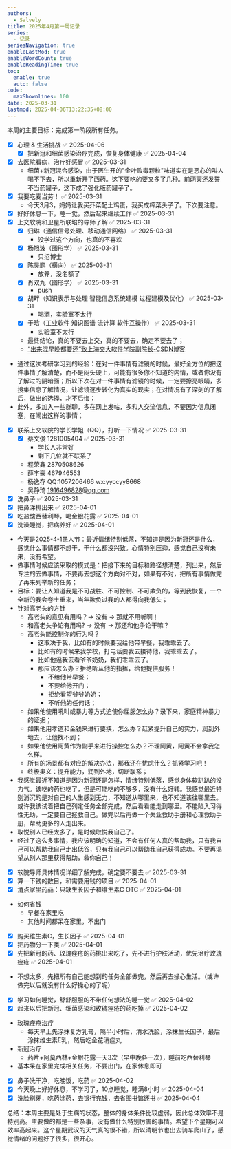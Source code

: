 ```yaml
---
authors:
  - Salvely
title: 2025年4月第一周记录
series:
  - 记录
seriesNavigation: true
enableLastMod: true
enableWordCount: true
enableReadingTime: true
toc:
  enable: true
  auto: false
code:
  maxShownlines: 100
date: 2025-03-31
lastmod: 2025-04-06T13:22:35+08:00
---
```


<!--more-->

本周的主要目标：完成第一阶段所有任务。

- [x] 心理 & 生活挑战 ✅ 2025-04-06
	- [x] 把新冠和细菌感染治疗完成，恢复身体健康 ✅ 2025-04-04
- [x] 去医院看病，治疗好感冒 ✅ 2025-03-31
	- 细菌+新冠混合感染，由于医生开的"金叶败毒颗粒"味道实在是恶心的叫人喝不下去，所以重新开了西药。这下要吃的要又多了几种。前两天还发誓不当药罐子，这下成了强化版药罐子了。
- [x] 我要吃麦当劳！ ✅ 2025-03-31
	- 今天3月3，妈妈让我买芥菜配土鸡蛋，我买成榨菜头子了。下次要注意。
- [x] 好好休息一下，睡一觉，然后起来继续工作 ✅ 2025-03-31
- [x] 上交软院和卫星所联培的导师了解 ✅ 2025-03-31
	- [x] 归琳（通信信号处理、移动通信网络） ✅ 2025-03-31
		- 没学过这个方向，也真的不喜欢
	- [x] 杨旭波（图形学） ✅ 2025-03-31
		- 只招博士
	- [x] 陈昊鹏（横向） ✅ 2025-03-31
		- 放养，没名额了
	- [x] 肖双九（图形学） ✅ 2025-03-31
		- push
	- [x] 胡畔（知识表示与处理 智能信息系统建模 过程建模及优化） ✅ 2025-03-31
		- 喝酒，实验室不太行
	- [x] 于晗（工业软件 知识图谱 流计算 软件互操作） ✅ 2025-03-31
		- 实验室不太行
	- 最终结论，真的不要去上交，真的不要去，确定不要去了；
	- [“出来混早晚都要还”致上海交大软件学院副院长-CSDN博客](https://blog.csdn.net/iteye_17702/article/details/81897854)
- 通过这次考研学习到的经验：在对一件事情有滤镜的时候，最好全方位的把这件事情了解清楚，而不是闷头硬上，可能有很多你不知道的内情，或者你没有了解过的阴暗面；所以下次在对一件事情有滤镜的时候，一定要擦亮眼睛，多搜集信息了解情况，让滤镜逐步转化为真实的现实；在对情况有了深刻的了解后，做出的选择，才不后悔；
- 此外，多加入一些群聊，多在网上发帖，多和人交流信息，不要因为信息闭塞，在闹出这样的事情；
- [x] 联系上交软院的学长学姐（QQ），打听一下情况 ✅ 2025-03-31
	- [x] 蔡文俊 1281005404 ✅ 2025-03-31
		- 学长人非常好
		- 剩下几位就不联系了
	- 程荣鑫 2870508626
	- 薛宇豪 467946553
	- 杨逸存 QQ:1057206466 wx:yyccyy8668
	- 吴静琦 [1916496828@qq.com](mailto:1916496828@qq.com)
- [x] 洗鼻子 ✅ 2025-03-31
- [x] 把鼻涕排出来 ✅ 2025-04-01
- [x] 吃盐酸西替利琴，喝金银花露 ✅ 2025-04-01
- [x] 洗澡睡觉，把病养好 ✅ 2025-04-01
- 今天是2025-4-1愚人节：最近情绪特别低落，不知道是因为新冠还是什么，感觉什么事情都不想干，干什么都没兴致。心情特别压抑，感觉自己没有未来，没有希望。
- 做事情时候应该采取的模式是：把接下来的目标和路径想清楚，列出来，然后专注的去做事情，不要再去想这个方向对不对，如果有不对，把所有事情做完了再来列举新的任务；
- 目标：要让人知道我是不可战胜、不可控制、不可欺负的，等到我恢复，一个全新的我会卷土重来，当年欺负过我的人都得向我低头；
- 针对高老头的方针
	- 高老头的意见有用吗？-> 没有 -> 那就不用听啊！
	- 和高老头争论有用吗? -> 没有 -> 那还和他争论干嘛？
	- 高老头能控制你的行为吗？
		- 这取决于我，比如有的时候要我给他带早餐，我乖乖去了。
		- 比如有的时候来我学校，打电话要我去接待他，我乖乖去了。
		- 比如他逼我去看爷爷奶奶，我们乖乖去了。
		- 那应该怎么办？拒绝听从他的指挥，给他提供服务！
			- 不给他带早餐；
			- 不要给他开门；
			- 拒绝看望爷爷奶奶；
			- 不听他的任何话；
	- 如果他使用吼叫或暴力等方式迫使你屈服怎么办？录下来，家庭精神暴力的证据；
	- 如果他用孝道和金钱来进行要挟，怎么办？赶紧提升自己的实力，润到外地去，让他找不到；
	- 如果他使用阿黄作为副手来进行操控怎么办？不理阿黄，阿黄不会拿我怎么样。
	- 所有的场景都有对应的解决办法，那我还在忧虑什么？抓紧学习吧！
	- 终极奥义：提升能力，润到外地，切断联系；
- 我感觉最近不知道是因为新冠还是怎样，情绪特别低落，感觉身体软趴趴的没力气。该吃的药也吃了，但是可能吃的不够多，没有什么好转。我感觉最近特别消沉的是对自己的人生感到无力，不知道从哪里来，也不知道该往哪里去。或许我该试着把自己列定任务全部完成，然后看看能走到哪里。不能陷入习得性无助，一定要自己拯救自己。做完以后再做一个失业救助手册和心理救助手册，帮助更多的人走出来。
- 取悦别人已经太多了，是时候取悦我自己了。
- 经过了这么多事情，我应该明确的知道，不会有任何人真的帮助我，只有我自己可以帮助我自己走出低谷，只有我自己可以帮助我自己获得成功。不要再渴望从别人那里获得帮助，救你自己！
- [x] 软院导师具体情况详细了解完成，确定要不要去 ✅ 2025-03-31
- [x] 算一下钱的数目，和需要用钱的项目 ✅ 2025-04-01
- [x] 清点家里药品：只缺生长因子和维生素C OTC ✅ 2025-04-01
- 如何省钱
	- 早餐在家里吃
	- 其他时间都呆在家里，不出门
- [x] 购买维生素C，生长因子 ✅ 2025-04-01
- [x] 把药物分一下类 ✅ 2025-04-01
- [x] 先把新冠的药、玫瑰痤疮的药挑出来吃了，先不进行护肤活动，优先治疗玫瑰痤疮 ✅ 2025-04-01
- 不想太多，先把所有自己能想到的任务全部做完，然后再去操心生活。（或许做完以后就没有什么好操心的了呢）
- [x] 学习如何睡觉，舒舒服服的不带任何想法的睡一觉 ✅ 2025-04-02
- [x] 起来以后把新冠、细菌感染和玫瑰痤疮的药吃掉 ✅ 2025-04-02
- 玫瑰痤疮治疗
	- 每天早上先涂抹复方乳膏，隔半小时后，清水洗脸，涂抹生长因子，最后涂抹维生素E乳，然后吃金花消痤丸
- 新冠治疗
	- 药片+阿莫西林+金银花露一天3次（早中晚各一次），睡前吃西替利琴
- 基本呆在家里完成相关任务，不要出门，在家休息即可
- [x] 鼻子洗干净，吃晚饭，吃药 ✅ 2025-04-02
- [x] 今天晚上好好休息，不学习了，10点睡觉，睡满8小时 ✅ 2025-04-04
- [x] 洗脸刷牙，吃药涂药，去银行充钱，去省图书馆还书 ✅ 2025-04-04

总结：本周主要是处于生病的状态，整体的身体条件比较虚弱，因此总体效率不是特别高。主要做的都是一些杂事，没有做什么特别厉害的事情。希望下个星期可以效率高起来。这个星期武汉的天气真的很不错，所以清明节也出去骑车爬山了，感觉情绪的问题好了很多，很开心。
